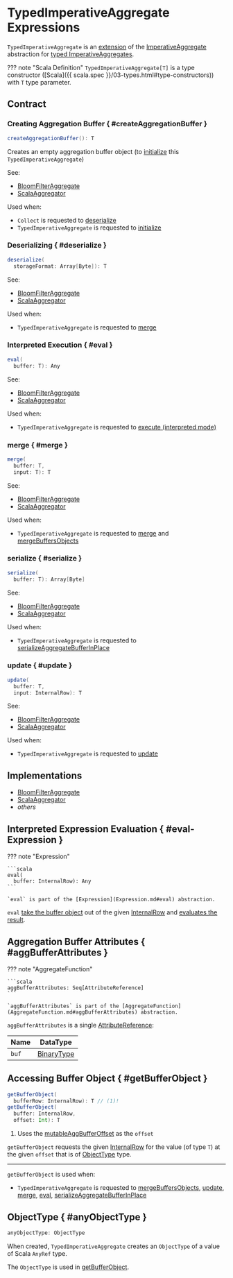 # TypedImperativeAggregate Expressions

`TypedImperativeAggregate` is an [extension](#contract) of the [ImperativeAggregate](ImperativeAggregate.md) abstraction for [typed ImperativeAggregates](#implementations).

??? note "Scala Definition"
    `TypedImperativeAggregate[T]` is a type constructor ([Scala]({{ scala.spec }}/03-types.html#type-constructors)) with `T` type parameter.

## Contract

### Creating Aggregation Buffer { #createAggregationBuffer }

```scala
createAggregationBuffer(): T
```

Creates an empty aggregation buffer object (to [initialize](#initialize) this `TypedImperativeAggregate`)

See:

* [BloomFilterAggregate](BloomFilterAggregate.md#createAggregationBuffer)
* [ScalaAggregator](ScalaAggregator.md#createAggregationBuffer)

Used when:

* `Collect` is requested to [deserialize](Collect.md#deserialize)
* `TypedImperativeAggregate` is requested to [initialize](#initialize)

### Deserializing { #deserialize }

```scala
deserialize(
  storageFormat: Array[Byte]): T
```

See:

* [BloomFilterAggregate](BloomFilterAggregate.md#deserialize)
* [ScalaAggregator](ScalaAggregator.md#deserialize)

Used when:

* `TypedImperativeAggregate` is requested to [merge](#merge-Expression)

### Interpreted Execution { #eval }

```scala
eval(
  buffer: T): Any
```

See:

* [BloomFilterAggregate](BloomFilterAggregate.md#eval)
* [ScalaAggregator](ScalaAggregator.md#eval)

Used when:

* `TypedImperativeAggregate` is requested to [execute (interpreted mode)](#eval-Expression)

### merge { #merge }

```scala
merge(
  buffer: T,
  input: T): T
```

See:

* [BloomFilterAggregate](BloomFilterAggregate.md#merge)
* [ScalaAggregator](ScalaAggregator.md#merge)

Used when:

* `TypedImperativeAggregate` is requested to [merge](#merge-Expression) and [mergeBuffersObjects](#mergeBuffersObjects)

### serialize { #serialize }

```scala
serialize(
  buffer: T): Array[Byte]
```

See:

* [BloomFilterAggregate](BloomFilterAggregate.md#serialize)
* [ScalaAggregator](ScalaAggregator.md#serialize)

Used when:

* `TypedImperativeAggregate` is requested to [serializeAggregateBufferInPlace](#serializeAggregateBufferInPlace)

### update { #update }

```scala
update(
  buffer: T,
  input: InternalRow): T
```

See:

* [BloomFilterAggregate](BloomFilterAggregate.md#update)
* [ScalaAggregator](ScalaAggregator.md#update)

Used when:

* `TypedImperativeAggregate` is requested to [update](#update)

## Implementations

* [BloomFilterAggregate](BloomFilterAggregate.md)
* [ScalaAggregator](ScalaAggregator.md)
* _others_

## Interpreted Expression Evaluation { #eval-Expression }

??? note "Expression"

    ```scala
    eval(
      buffer: InternalRow): Any
    ```

    `eval` is part of the [Expression](Expression.md#eval) abstraction.

`eval` [take the buffer object](#getBufferObject) out of the given [InternalRow](../InternalRow.md) and [evaluates the result](#eval).

## Aggregation Buffer Attributes { #aggBufferAttributes }

??? note "AggregateFunction"

    ```scala
    aggBufferAttributes: Seq[AttributeReference]
    ```

    `aggBufferAttributes` is part of the [AggregateFunction](AggregateFunction.md#aggBufferAttributes) abstraction.

`aggBufferAttributes` is a single [AttributeReference](Attribute.md):

 Name  | DataType
-------|---------
 `buf` | [BinaryType](../types/DataType.md#BinaryType)

## Accessing Buffer Object { #getBufferObject }

```scala
getBufferObject(
  bufferRow: InternalRow): T // (1)!
getBufferObject(
  buffer: InternalRow,
  offset: Int): T
```

1. Uses the [mutableAggBufferOffset](ImperativeAggregate.md#mutableAggBufferOffset) as the `offset`

`getBufferObject` requests the given [InternalRow](../InternalRow.md) for the value (of type `T`) at the given `offset` that is of [ObjectType](#anyObjectType) type.

---

`getBufferObject` is used when:

* `TypedImperativeAggregate` is requested to [mergeBuffersObjects](#mergeBuffersObjects), [update](#update), [merge](#merge), [eval](#eval-Expression), [serializeAggregateBufferInPlace](#serializeAggregateBufferInPlace)

## ObjectType { #anyObjectType }

```scala
anyObjectType: ObjectType
```

When created, `TypedImperativeAggregate` creates an `ObjectType` of a value of Scala `AnyRef` type.

The `ObjectType` is used in [getBufferObject](#getBufferObject).
